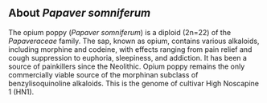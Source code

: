 About *Papaver somniferum*
--------------------------

The opium poppy (*Papaver somniferum*) is a diploid (2n=22) of the *Papaveraceae* family.
The sap, known as opium, contains various alkaloids, including morphine and codeine, with effects ranging from pain relief and cough suppression to euphoria, sleepiness, and addiction. It has been a source of painkillers since the Neolithic. Opium poppy remains the only commercially viable source of the morphinan subclass of benzylisoquinoline alkaloids. This is the genome of cultivar High Noscapine 1 (HN1).
